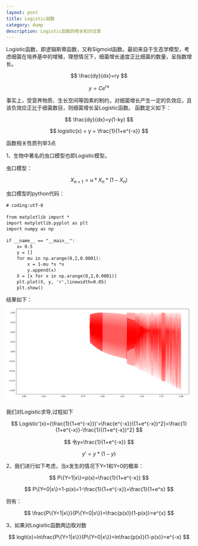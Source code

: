 ```yaml
---
layout: post
title: Logistic函数
category: dump
description: Logistic函数的相关知识记录
---
```


Logistic函数，即逻辑斯蒂函数，又称Sigmoid函数。最初来自于生态学模型，考虑细菌在培养基中的增殖，理想情况下，细菌增长速度正比细菌的数量，呈指数增长。

$$
\frac{dy}{dx}=ry  
$$


$$
y=Ce^{rx}
$$

事实上，受营养物质、生长空间等因素的制约，对细菌增长产生一定的负效应，且该负效应正比于细菌数目，则细菌增长呈Logistic函数。
函数定义如下：

$$
\frac{dy}{dx}=y(1-ky)
$$

$$
logistic(x) = y = \frac{1}{1+e^{-x}}
$$

函数相关性质列举3点  


1、生物中著名的虫口模型也即Logistic模型。

虫口模型：

$$
X_{n+1}=u*X_{n}*(1-X_{n})
$$

虫口模型的python代码：


	# coding:utf-8

	from matplotlib import *
	import matplotlib.pyplot as plt
	import numpy as np

	if __name__ == "__main__":
		x= 0.5
		y = []
		for mu in np.arange(0,2,0.0001):
			x = 1-mu *x *x
			y.append(x)
		X = [x for x in np.arange(0,2,0.0001)]
		plt.plot(X, y, 'r',linewidth=0.05)
		plt.show()
		
结果如下：
![](images/InsectModel.png)
		

我们对Logistic求导,过程如下

$$
Logistic'(x)=(\frac{1}{1+e^{-x}})'=\frac{e^{-x}}{(1+e^{-x})^2}=\frac{1}{1+e^{-x}}-\frac{1}{(1+e^{-x})^2}
$$

$$
令y=\frac{1}{1+e^{-x}}
$$



$$
y'=y*(1-y)
$$

2、我们进行如下考虑，当x发生的情况下Y=1和Y=0的概率：

$$
P\{Y=1|x\}=p(x)=\frac{1}{1+e^{-x}}
$$

$$
P\{Y=0|x\}=1-p(x)=1-\frac{1}{1+e^{-x}}=\frac{1}{1+e^x}
$$

则有：

$$
\frac{P\{Y=1|x\}}{P\{Y=0|x\}}=\frac{p(x)}{1-p(x)}=e^{x}
$$

3、如果对Logisitic函数两边取对数

$$
logit(x)=ln\frac{P\{Y=1|x\}}{P\{Y=0|x\}}=ln\frac{p(x)}{1-p(x)}=e^{-x}
$$